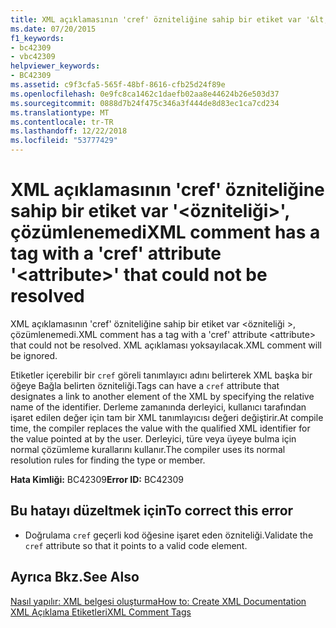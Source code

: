 ```yaml
---
title: XML açıklamasının 'cref' özniteliğine sahip bir etiket var '&lt;özniteliği&gt;', çözümlenemedi
ms.date: 07/20/2015
f1_keywords:
- bc42309
- vbc42309
helpviewer_keywords:
- BC42309
ms.assetid: c9f3cfa5-565f-48bf-8616-cfb25d24f89e
ms.openlocfilehash: 0e9fc8ca1462c1daefb02aa8e44624b26e503d37
ms.sourcegitcommit: 0888d7b24f475c346a3f444de8d83ec1ca7cd234
ms.translationtype: MT
ms.contentlocale: tr-TR
ms.lasthandoff: 12/22/2018
ms.locfileid: "53777429"
---
```

# <a name="xml-comment-has-a-tag-with-a-cref-attribute-ltattributegt-that-could-not-be-resolved"></a><span data-ttu-id="d844f-102">XML açıklamasının 'cref' özniteliğine sahip bir etiket var '&lt;özniteliği&gt;', çözümlenemedi</span><span class="sxs-lookup"><span data-stu-id="d844f-102">XML comment has a tag with a 'cref' attribute '&lt;attribute&gt;' that could not be resolved</span></span>
<span data-ttu-id="d844f-103">XML açıklamasının 'cref' özniteliğine sahip bir etiket var \<özniteliği >, çözümlenemedi.</span><span class="sxs-lookup"><span data-stu-id="d844f-103">XML comment has a tag with a 'cref' attribute \<attribute> that could not be resolved.</span></span> <span data-ttu-id="d844f-104">XML açıklaması yoksayılacak.</span><span class="sxs-lookup"><span data-stu-id="d844f-104">XML comment will be ignored.</span></span>  
  
 <span data-ttu-id="d844f-105">Etiketler içerebilir bir `cref` göreli tanımlayıcı adını belirterek XML başka bir öğeye Bağla belirten özniteliği.</span><span class="sxs-lookup"><span data-stu-id="d844f-105">Tags can have a `cref` attribute that designates a link to another element of the XML by specifying the relative name of the identifier.</span></span> <span data-ttu-id="d844f-106">Derleme zamanında derleyici, kullanıcı tarafından işaret edilen değer için tam bir XML tanımlayıcısı değeri değiştirir.</span><span class="sxs-lookup"><span data-stu-id="d844f-106">At compile time, the compiler replaces the value with the qualified XML identifier for the value pointed at by the user.</span></span> <span data-ttu-id="d844f-107">Derleyici, türe veya üyeye bulma için normal çözümleme kurallarını kullanır.</span><span class="sxs-lookup"><span data-stu-id="d844f-107">The compiler uses its normal resolution rules for finding the type or member.</span></span>  
  
 <span data-ttu-id="d844f-108">**Hata Kimliği:** BC42309</span><span class="sxs-lookup"><span data-stu-id="d844f-108">**Error ID:** BC42309</span></span>  
  
## <a name="to-correct-this-error"></a><span data-ttu-id="d844f-109">Bu hatayı düzeltmek için</span><span class="sxs-lookup"><span data-stu-id="d844f-109">To correct this error</span></span>  
  
-   <span data-ttu-id="d844f-110">Doğrulama `cref` geçerli kod öğesine işaret eden özniteliği.</span><span class="sxs-lookup"><span data-stu-id="d844f-110">Validate the `cref` attribute so that it points to a valid code element.</span></span>  
  
## <a name="see-also"></a><span data-ttu-id="d844f-111">Ayrıca Bkz.</span><span class="sxs-lookup"><span data-stu-id="d844f-111">See Also</span></span>  
 [<span data-ttu-id="d844f-112">Nasıl yapılır: XML belgesi oluşturma</span><span class="sxs-lookup"><span data-stu-id="d844f-112">How to: Create XML Documentation</span></span>](../../visual-basic/programming-guide/program-structure/how-to-create-xml-documentation.md)  
 [<span data-ttu-id="d844f-113">XML Açıklama Etiketleri</span><span class="sxs-lookup"><span data-stu-id="d844f-113">XML Comment Tags</span></span>](../../visual-basic/language-reference/xmldoc/index.md)
